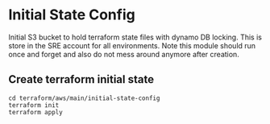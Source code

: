 # Initial State Config

Initial S3 bucket to hold terraform state files with dynamo DB locking. This is store in the SRE account for all environments.
Note this module should run once and forget and also do not mess around anymore after creation.

## Create terraform initial state
    cd terraform/aws/main/initial-state-config 
    terraform init 
    terraform apply